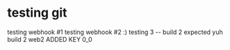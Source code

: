 # testing git

testing webhook #1
testing webhook #2 :)
testing 3 -- build 2 expected
yuh build 2 web2
ADDED KEY 0_0
